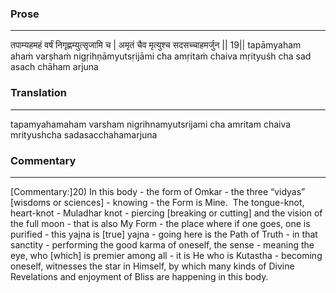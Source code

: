 ### Prose 
 --- 
तपाम्यहमहं वर्षं निगृह्णम्युत्सृजामि च |
अमृतं चैव मृत्युश्च सदसच्चाहमर्जुन || 19||
tapāmyaham ahaṁ varṣhaṁ nigṛihṇāmyutsṛijāmi cha
amṛitaṁ chaiva mṛityuśh cha sad asach chāham arjuna

### Translation 
 --- 
tapamyahamaham varsham nigrihnamyutsrijami cha amritam chaiva mrityushcha sadasacchahamarjuna

### Commentary 
 --- 
[Commentary:]20) In this body - the form of Omkar - the three “vidyas” [wisdoms or sciences] - knowing - the Form is Mine.  The tongue-knot, heart-knot - Muladhar knot - piercing [breaking or cutting] and the vision of the full moon - that is also My Form - the place where if one goes, one is purified - this yajna is [true] yajna - going here is the Path of Truth - in that sanctity - performing the good karma of oneself, the sense - meaning the eye, who [which] is premier among all - it is He who is Kutastha - becoming oneself, witnesses the star in Himself, by which many kinds of Divine Revelations and enjoyment of Bliss are happening in this body.
